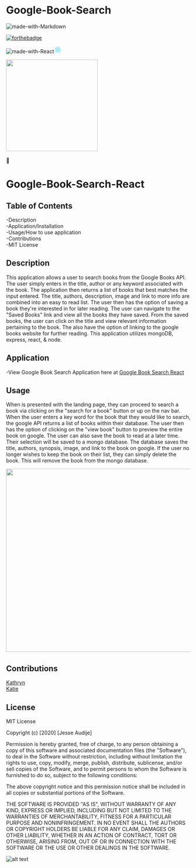 # Google-Book-Search

![made-with-Markdown](https://img.shields.io/badge/Made%20with-Markdown-1f425f.svg)

[![forthebadge](https://forthebadge.com/images/badges/made-with-javascript.svg)](https://forthebadge.com)

![made-with-React](https://img.shields.io/badge/Made%20with-React-blue.svg)<img src="logo192.png" width="20" height="20">

<img src="https://cfvod.kaltura.com/p/1926081/sp/192608100/thumbnail/entry_id/0_tsk1birp/version/100002/width/372/height/209" width="250" height="250">

:100:

# Google-Book-Search-React

## Table of Contents

-Description\
-Application/Installation\
-Usage/How to use application\
-Contributions\
-MIT License

## Description

This application allows a user to search books from the Google Books API. The user simply enters in the title, author or any keyword associated with the book. The application then returns a list of books that best matches the input entered. The title, authors, description, image and link to more info are combined into an easy to read list. The user then has the option of saving a book they're interested in for later reading. The user can navigate to the "Saved Books" link and view all the books they have saved. From the saved books, the user can click on the title and view relevant information pertaining to the book. The also have the option of linking to the google books website for further reading. This application utilizes mongoDB, express, react, & node.

## Application

-View Google Book Search Application here at [Google Book Search React](https://audijej.github.io/)

## Usage

When is presented with the landing page, they can proceed to search a book via clicking on the "search for a book" button or up on the nav bar. When the user enters a key word for the book that they would like to search, the google API returns a list of books within their database. The user then has the option of clicking on the "view book" button to preview the entire book on google. The user can also save the book to read at a later time. Their selection will be saved to a mongo database. The database saves the title, authors, synopsis, image, and link to the book on google. If the user no longer wishes to keep the book on their list, they can simply delete the book. This will remove the book from the mongo database. 

<img src="Google-Book-Search-Demo.gif" width="900" height="500">

## Contributions

[Kathryn](https://github.com/katgrace0808)\
[Katie](https://github.com/kaitekelly)

## License

MIT License

Copyright (c) [2020] [Jesse Audije]

Permission is hereby granted, free of charge, to any person obtaining a copy of this software and associated documentation files (the "Software"), to deal in the Software without restriction, including without limitation the rights to use, copy, modify, merge, publish, distribute, sublicense, and/or sell copies of the Software, and to permit persons to whom the Software is furnished to do so, subject to the following conditions:

The above copyright notice and this permission notice shall be included in all copies or substantial portions of the Software.

THE SOFTWARE IS PROVIDED "AS IS", WITHOUT WARRANTY OF ANY KIND, EXPRESS OR IMPLIED, INCLUDING BUT NOT LIMITED TO THE WARRANTIES OF MERCHANTABILITY, FITNESS FOR A PARTICULAR PURPOSE AND NONINFRINGEMENT. IN NO EVENT SHALL THE AUTHORS OR COPYRIGHT HOLDERS BE LIABLE FOR ANY CLAIM, DAMAGES OR OTHER LIABILITY, WHETHER IN AN ACTION OF CONTRACT, TORT OR OTHERWISE, ARISING FROM, OUT OF OR IN CONNECTION WITH THE SOFTWARE OR THE USE OR OTHER DEALINGS IN THE SOFTWARE.

![alt text](https://github.com/audijej.png)
